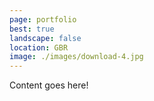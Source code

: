 ```yaml
---
page: portfolio
best: true
landscape: false
location: GBR
image: ./images/download-4.jpg
---
```

Content goes here!
